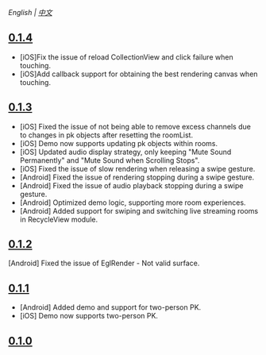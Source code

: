 

*English | [中文](CHANGELOG.zh.md)* 

## [0.1.4](https://github.com/AgoraIO-Community/VideoLoaderAPI/releases/tag/0.1.4)
- [iOS]Fix the issue of reload CollectionView and click failure when touching.
- [iOS]Add callback support for obtaining the best rendering canvas when touching.

## [0.1.3](https://github.com/AgoraIO-Community/VideoLoaderAPI/releases/tag/0.1.3)
- [iOS] Fixed the issue of not being able to remove excess channels due to changes in pk objects after resetting the roomList.
- [iOS] Demo now supports updating pk objects within rooms.
- [iOS] Updated audio display strategy, only keeping "Mute Sound Permanently" and "Mute Sound when Scrolling Stops".
- [iOS] Fixed the issue of slow rendering when releasing a swipe gesture.
- [Android] Fixed the issue of rendering stopping during a swipe gesture.
- [Android] Fixed the issue of audio playback stopping during a swipe gesture.
- [Android] Optimized demo logic, supporting more room experiences.
- [Android] Added support for swiping and switching live streaming rooms in RecycleView module.

## [0.1.2](https://github.com/AgoraIO-Community/VideoLoaderAPI/releases/tag/0.1.2)
  [Android] Fixed the issue of EglRender - Not valid surface.

## [0.1.1](https://github.com/AgoraIO-Community/VideoLoaderAPI/releases/tag/0.1.1)
- [Android] Added demo and support for two-person PK.
- [iOS] Demo now supports two-person PK.

## [0.1.0](https://github.com/AgoraIO-Community/VideoLoaderAPI/releases/tag/0.1.0)


